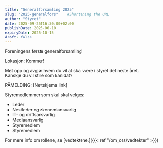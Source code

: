 ```yaml
---
title: "Generalforsamling 2025"
slug: "2025-generalfors"    #Shortening the URL
author: "Styret"
date: 2025-09-25T16:30:00+02:00
publishDate: 2025-06-10
expiryDate: 2025-10-15
draft: false
---
```

Foreningens første generalforsamling!

Lokasjon: Kommer!

Møt opp og avgjør hvem du vil at skal være i styret det neste året.\
Kanskje du vil stille som kanidat?

<!--more-->

PÅMELDING: [Nettskjema link]

Styremedlemmer som skal skal velges:
- Leder
- Nestleder og økonomiansvarlig
- IT- og driftsansvarlig
- Mediaansvarlig
- Styremedlem
- Styremedlem

For mere info om rollene, se [vedtektene.]({{< ref "/om_oss/vedtekter" >}})

